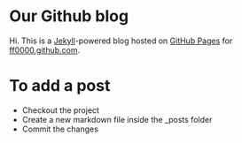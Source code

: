 # Our Github blog

Hi. This is a [Jekyll](http://github.com/mojombo/jekyll)-powered blog hosted on [GitHub Pages](http://pages.github.com/) for [ff0000.github.com](http://ff0000.github.com).

# To add a post

* Checkout the project
* Create a new markdown file inside the _posts folder
* Commit the changes 

